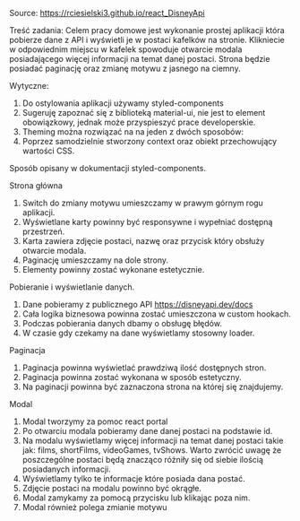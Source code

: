Source:
https://rciesielski3.github.io/react_DisneyApi

Treść zadania: Celem pracy domowe jest wykonanie prostej aplikacji która pobierze dane z API i wyświetli je w postaci kafelków na stronie. Klikniecie w odpowiednim miejscu w kafelek spowoduje otwarcie modala posiadającego więcej informacji na temat danej postaci. Strona będzie posiadać paginację oraz zmianę motywu z jasnego na ciemny.

Wytyczne:

1. Do ostylowania aplikacji używamy styled-components
2. Sugeruję zapoznać się z biblioteką material-ui, nie jest to element obowiązkowy, jednak może przyspieszyć prace developerskie.
3. Theming można rozwiązać na na jeden z dwóch sposobów:
4. Poprzez samodzielnie stworzony context oraz obiekt przechowujący wartości CSS.

Sposób opisany w dokumentacji styled-components.

Strona główna

1. Switch do zmiany motywu umieszczamy w prawym górnym rogu aplikacji.
2. Wyświetlane karty powinny być responsywne i wypełniać dostępną przestrzeń.
3. Karta zawiera zdjęcie postaci, nazwę oraz przycisk który obsłuży otwarcie modala.
4. Paginację umieszczamy na dole strony.
5. Elementy powinny zostać wykonane estetycznie.

Pobieranie i wyświetlanie danych.

1. Dane pobieramy z publicznego API https://disneyapi.dev/docs
2. Cała logika biznesowa powinna zostać umieszczona w custom hookach.
3. Podczas pobierania danych dbamy o obsługę błędów.
4. W czasie gdy czekamy na dane wyświetlamy stosowny loader.

Paginacja

1. Paginacja powinna wyświetlać prawdziwą ilość dostępnych stron.
2. Paginacja powinna zostać wykonana w sposób estetyczny.
3. Na paginacji powinna być zaznaczona strona na której się znajdujemy.

Modal

1. Modal tworzymy za pomoc react portal
2. Po otwarciu modala pobieramy dane danej postaci na podstawie id.
3. Na modalu wyświetlamy więcej informacji na temat danej postaci takie jak: films, shortFilms, videoGames, tvShows. Warto zwrócić uwagę że poszczególne postaci będą znacząco różniły się od siebie ilością posiadanych informacji.
4. Wyświetlamy tylko te informacje które posiada dana postać.
5. Zdjęcie postaci na modalu powinno być okrągłe.
6. Modal zamykamy za pomocą przycisku lub klikając poza nim.
7. Modal również polega zmianie motywu
